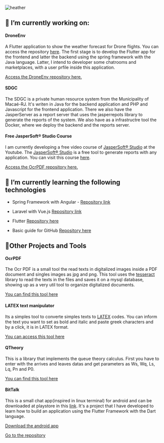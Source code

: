 ![heather](https://raw.githubusercontent.com/jrdutra/jrdutra/main/header.png)




<!--
**jrdutra/jrdutra** is a ✨ _special_ ✨ repository because its `README.md` (this file) appears on your GitHub profile.

Here are some ideas to get you started:
-->

## 🔭 I’m currently working on:

#### DroneEnv 

A Flutter application to show the weather forecast for Drone flights. You can access the repository [here](https://github.com/jrdutra/droneenv).
The first stage is to develop the Flutter app for the frontend and latter the backend using the spring framework with the Java language.
Latter, I intend to developer some chatrooms and marketplaces, with a user prfile inside this application.

[Access the DroneEnv repository here.](https://github.com/jrdutra/droneenv)

#### SDGC

The SDGC is a private human resource system from the Municipality of Macaé-RJ. It's writen in Java for the backend application and PHP and Javascript for the frontend application. There we also have the JasperServer as a report server that uses the jasperrepots library to generate the reports of the system.
We also have as a infrastructre tool the Docker, where we deploy the backend and the reports server.

#### Free JasperSoft® Studio Course

I am currently developing a free video course of [JasperSoft® Studio](https://community.jaspersoft.com/project/jaspersoft-studio) at the Youtube. The [JasperSoft® Studio](https://community.jaspersoft.com/project/jaspersoft-studio) is a free tool to generate reports with any application. You can visit this course [here](https://www.youtube.com/playlist?list=PLydhlxPpuc-SX4VGw7FaR7-aEkm6dChVh).


[Access the OcrPDF repository here.](https://github.com/jrdutra/OcrPDF)

## 🌱 I’m currently learning the following technologies

-	Spring Framework with Angular - [Repository link](https://github.com/jrdutra/EstudandoSpring)

- Laravel with Vue.js [Repository link](https://github.com/jrdutra/EstudandoLaravel)

- Flutter [Repository here](https://github.com/jrdutra/EstudandoFlutter)

- Basic guide for GitHub [Repository here](https://github.com/jrdutra/TrabalhandoComGitHub)

## 🔨Other Projects and Tools

#### OcrPDF

The Ocr PDF is a small tool the read texts in digitalized images inside a PDF document and singles images as jpg and png.
This tool uses the [tesseract](https://opensource.google/projects/tesseract) library to read the texts in the files and saves it on a mysql database, showing up as a very util tool to organize digitalized documents.

[You can find this tool here](https://github.com/jrdutra/OcrPDF)

#### LATEX text manipulator

Its a simples tool to converte simples texts to [LATEX](https://pt.wikipedia.org/wiki/LaTeX) codes. You can inform the text you want to set as bold and italic and paste greek characters and by a click, it is in LATEX format.

[You can access this tool here](https://jrdutra.github.io/)

#### QTheory

This is a library that implements the queue theory calculus. First you have to enter with the arrives and leaves datas and get parameters as Ws, Wq, Ls, Lq, Pn and P0.

[You can find this tool here](https://github.com/jrdutra/qtheory)

#### BitTalk

This is a small chat app(inspired in linux terminal) for android and can be downloaded at playstore in this [link](https://play.google.com/store/apps/details?id=com.joaoricardocoredutra.bittalk).
It's a project that I have developed to learn how to build an application using the Flutter Framework with the Dart language.

[Download the android app](https://play.google.com/store/apps/details?id=com.joaoricardocoredutra.bittalk)

[Go to the repository](https://github.com/jrdutra/EstudandoFlutter/tree/master/JamiltonDamasceno/bittalk)

<!--
- 👯 I’m looking to collaborate on ...
- 🤔 I’m looking for help with ...
- 💬 Ask me about ...
- 📫 How to reach me: ...
- 😄 Pronouns: ...
- ⚡ Fun fact: ...
-->
